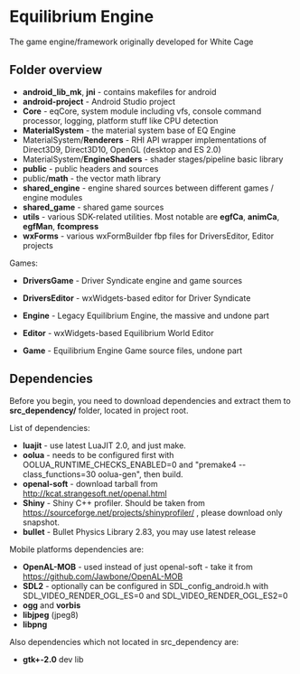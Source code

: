 # Equilibrium Engine #

The game engine/framework originally developed for White Cage

Folder overview
-------------

* **android_lib_mk**, **jni** - contains makefiles for android
* **android-project** - Android Studio project
* **Core** - eqCore, system module including vfs, console command processor, logging, platform stuff like CPU detection
* **MaterialSystem** - the material system base of EQ Engine
* MaterialSystem/**Renderers** - RHI API wrapper implementations of Direct3D9, Direct3D10, OpenGL (desktop and ES 2.0)
* MaterialSystem/**EngineShaders** - shader stages/pipeline basic library
* **public** - public headers and sources
* public/**math** - the vector math library
* **shared_engine** - engine shared sources between different games / engine modules
* **shared_game** - shared game sources
* **utils** - various SDK-related utilities. Most notable are **egfCa**, **animCa**, **egfMan**, **fcompress**
* **wxForms** - various wxFormBuilder fbp files for DriversEditor, Editor projects

Games:

* **DriversGame** - Driver Syndicate engine and game sources
* **DriversEditor** - wxWidgets-based editor for Driver Syndicate

* **Engine** - Legacy Equilibrium Engine, the massive and undone part
* **Editor** - wxWidgets-based Equilibrium World Editor
* **Game** - Equilibrium Engine Game source files, undone part

Dependencies
-------------

Before you begin, you need to download dependencies and extract them to **src_dependency/** folder, located in project root.

List of dependencies:

* **luajit** - use latest LuaJIT 2.0, and just make.
* **oolua** - needs to be configured first with OOLUA_RUNTIME_CHECKS_ENABLED=0 and "premake4 --class_functions=30 oolua-gen", then build.
* **openal-soft** - download tarball from http://kcat.strangesoft.net/openal.html
* **Shiny** - Shiny C++ profiler. Should be taken from https://sourceforge.net/projects/shinyprofiler/ , please download only snapshot.
* **bullet** - Bullet Physics Library 2.83, you may use latest release

Mobile platforms dependencies are:

* **OpenAL-MOB** - used instead of just openal-soft - take it from https://github.com/Jawbone/OpenAL-MOB
* **SDL2** - optionally can be configured in SDL_config_android.h with SDL_VIDEO_RENDER_OGL_ES=0 and SDL_VIDEO_RENDER_OGL_ES2=0
* **ogg** and **vorbis**
* **libjpeg** (jpeg8)
* **libpng**

Also dependencies which not located in src_dependency are:

* **gtk+-2.0** dev lib
